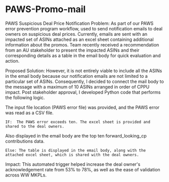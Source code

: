 # PAWS-Promo-mail
PAWS Suspicious Deal Price Notification
Problem: As part of our PAWS error prevention program workflow, used to send notification emails to deal owners on suspicious deal prices. Currently, emails are sent with an impacted set of ASINs attached as an excel sheet containing additional information about the promos. Team recently received a recommendation from an AU stakeholder to present the impacted ASINs and their corresponding details as a table in the email body for quick evaluation and action.

Proposed Solution: However, it is not entirely viable to include all the ASINs in the email body because our notification emails are not limited to a particular set of ASINs. Consequently, I decided to connect the mail body to the message with a maximum of 10 ASINs arranged in order of CPPU impact. Post stakeholder approval, I developed Python code that performs the following logic.

The input file location (PAWS error file) was provided, and the PAWS error was read as a CSV file.

    IF:  The PAWS error exceeds ten. The excel sheet is provided and shared to the deal owners. 
Also displayed in the email body are the top ten forward_looking_cp contributions data.

    Else: The table is displayed in the email body, along with the attached excel sheet, which is shared with the deal owners. 

Impact:  This automated trigger helped increase the deal owner's acknowledgement rate from 53% to 78%, as well as the ease of validation across WW MKPLs.
